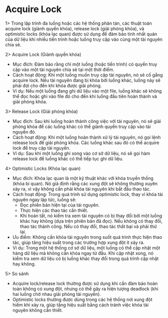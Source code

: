 # Acquire Lock

1>
Trong lập trình đa luồng hoặc các hệ thống phân tán, các thuật toán acquire lock (giành quyền khóa), release lock (giải phóng khóa), và optimistic locks (khóa lạc quan) được sử dụng để đảm bảo tính nhất quán của dữ liệu khi nhiều tiến trình hoặc luồng truy cập vào cùng một tài nguyên chia sẻ.

2> Acquire Lock (Giành quyền khóa)

- Mục đích: Đảm bảo rằng chỉ một luồng (hoặc tiến trình) có quyền truy cập vào một tài nguyên chia sẻ tại một thời điểm.
- Cách hoạt động: Khi một luồng muốn truy cập tài nguyên, nó sẽ cố gắng acquire lock. Nếu tài nguyên đang bị khóa bởi luồng khác, luồng này sẽ phải đợi cho đến khi khóa được giải phóng.
- Ví dụ: Nếu một luồng đang ghi dữ liệu vào một file, luồng khác sẽ không thể đọc hoặc ghi vào file đó cho đến khi luồng đầu tiên hoàn thành và giải phóng khóa.

3> Release Lock (Giải phóng khóa)

- Mục đích: Sau khi luồng hoàn thành công việc với tài nguyên, nó sẽ giải phóng khóa để các luồng khác có thể giành quyền truy cập vào tài nguyên đó.
- Cách hoạt động: Khi một luồng hoàn thành xử lý tài nguyên, nó gọi lệnh release lock để giải phóng khóa. Các luồng khác sau đó có thể acquire lock để truy cập tài nguyên.
- Ví dụ: Sau khi một luồng ghi xong vào cơ sở dữ liệu, nó sẽ gọi hàm release lock để luồng khác có thể tiếp tục ghi dữ liệu.

4> Optimistic Locks (Khóa lạc quan)

- Mục đích: Khóa lạc quan là một kỹ thuật khác với khóa truyền thống (khóa bi quan). Nó giả định rằng các xung đột sẽ không thường xuyên xảy ra, vì vậy không cần phải khóa tài nguyên khi bắt đầu thao tác.
- Cách hoạt động: Trong quá trình sử dụng optimistic lock, thay vì khóa tài nguyên ngay lập tức, luồng sẽ:
  - Đọc phiên bản hiện tại của tài nguyên.
  - Thực hiện các thao tác cần thiết.
  - Khi hoàn tất, nó kiểm tra xem tài nguyên có bị thay đổi bởi một luồng khác hay không (dựa trên phiên bản đã đọc). Nếu không có thay đổi, thao tác thành công. Nếu có thay đổi, thao tác thất bại và phải thử lại.
- Ưu điểm: Không cần khóa tài nguyên trong suốt quá trình thực hiện thao tác, giúp tăng hiệu suất trong các trường hợp xung đột ít xảy ra.
- Ví dụ: Trong một hệ thống cơ sở dữ liệu, một luồng có thể cập nhật một hàng dữ liệu mà không cần khóa ngay từ đầu. Khi cập nhật xong, nó kiểm tra xem dữ liệu có bị luồng khác thay đổi trong quá trình cập nhật hay không.

5> So sánh

- Acquire lock/release lock thường được sử dụng khi cần đảm bảo hoàn toàn không có xung đột, nhưng có thể gây ra hiện tượng deadlock (khi hai luồng chờ nhau giải phóng tài nguyên).
- Optimistic locks thường được dùng trong các hệ thống nơi xung đột hiếm khi xảy ra, giúp tăng hiệu suất bằng cách tránh việc khóa tài nguyên không cần thiết.
